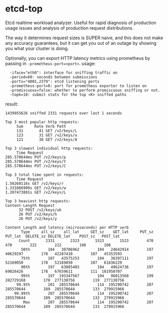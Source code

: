 # etcd-top
Etcd realtime workload analyzer.  Useful for rapid diagnosis of production usage issues and analysis of production request distributions.

The way it determines request sizes is SUPER naive, and this does not make any accuracy guarantees, but it can get you out of an outage by showing you what your cluster is doing.

Optionally, you can export HTTP latency metrics using prometheus by passing in `-prometheus-port=<port>`.
usage:
```
  -iface="eth0": interface for sniffing traffic on
  -period=60: seconds between submissions
  -ports="4001,2379": etcd listening ports
  -prometheus-port=0: port for prometheus exporter to listen on
  -promiscuous=false: whether to perform promiscuous sniffing or not.
  -topk=10: submit stats for the top <K> sniffed paths
```

result:
```
1439955626 sniffed 2331 requests over last 1 seconds

Top 3 most popular http requests:
     Sum     Rate Verb Path
     131       41 GET /v2/keys/L
     123       31 GET /v2/keys/u
     121       38 GET /v2/keys/A

Top 3 slowest individual http requests:
     Time Request
285.570644ms PUT /v2/keys/p
285.570644ms PUT /v2/keys/Y
285.570644ms PUT /v2/keys/C

Top 3 total time spent in requests:
     Time Request
1.50260116s GET /v2/keys/r
1.331866909s GET /v2/keys/w
1.207473801s GET /v2/keys/L

Top 3 heaviest http requests:
Content-Length Request
      32 POST /v2/keys/uk
      26 PUT /v2/keys/h
      26 PUT /v2/keys/y

Content Length and latency (microseconds) per HTTP verb
       Type     all_sz    all_lat     GET_sz    GET_lat     PUT_sz    PUT_lat  DELETE_sz DELETE_lat    POST_sz   POST_lat
      Count       2331       2323       1523       1523        470        470        222        222        108        108
       50th        104   30706962        104   24642914        197   40629297        178   42287410        107   45353593
       75th        107   43575253        104   36397111        197   52169050        178   52169050        107   61836229
       90th        197   63085403        104   49624736        197   69026426        178   67659611        111  101950707
       99th        197  193347567        104   96013560        199  282729168        178  277130756        119  277130756
     99.9th        201  285570644        114  195290742        207  285570644        189  285570644        133  279915966
    99.99th        207  285570644        114  195290742        207  285570644        189  285570644        133  279915966
        Max        207  285570644        114  195290742        207  285570644        189  285570644        133  279915966
```

